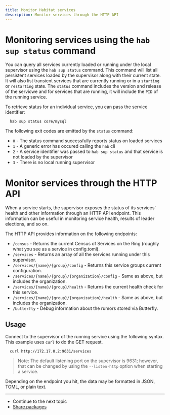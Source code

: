 ```yaml
---
title: Monitor Habitat services
description: Monitor services through the HTTP API
---
```


# Monitoring services using the `hab sup status` command
You can query all services currently loaded or running under the local supervisor using the `hab sup status` command. This command will list all persistent services loaded by the supervisor along with their current state. It will also list transient services that are currently running or in a `starting` or `restarting` state. The `status` command includes the version and release of the servicwe and for services that are running, it will include the `PID` of the running service.

To retrieve status for an individual service, you can pass the service identifier:

      hab sup status core/mysql

The following exit codes are emitted by the `status` command:

* `0` - The status command successfully reports status on loaded services
* `1` - A generic error has occured calling the `hab` cli
* `2` - A service identifier was passed to `hab sup status` and that service is not loaded by the supervisor
* `3` - There is no local running supervisor

# Monitor services through the HTTP API
When a service starts, the supervisor exposes the status of its services' health and other information through an HTTP API endpoint. This information can be useful in monitoring service health, results of leader elections, and so on.

The HTTP API provides information on the following endpoints:

* `/census` - Returns the current Census of Services on the Ring (roughly what you see as a service in config.toml).
* `/services` - Returns an array of all the services running under this supervisor.
* `/services/{name}/{group}/config` - Returns this service groups current configuration.
* `/services/{name}/{group}/{organization}/config` - Same as above, but includes the organization.
* `/services/{name}/{group}/health` - Returns the current health check for this service.
* `/services/{name}/{group}/{organization}/health` - Same as above, but includes the organization.
* `/butterfly` - Debug information about the rumors stored via Butterfly.

## Usage
Connect to the supervisor of the running service using the following syntax. This example uses `curl` to do the GET request.

      curl http://172.17.0.2:9631/services

> Note: The default listening port on the supervisor is 9631; however, that can be changed by using the `--listen-http` option when starting a service.

Depending on the endpoint you hit, the data may be formatted in JSON, TOML, or plain text.

<hr>
<ul class="main-content--link-nav">
  <li>Continue to the next topic</li>
  <li><a href="/docs/share-packages-overview">Share packages</a></li>
</ul>
